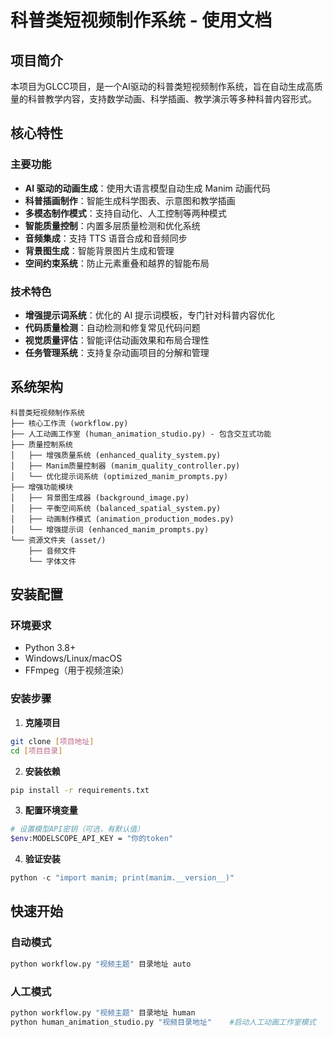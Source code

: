 # 科普类短视频制作系统 - 使用文档

## 项目简介

本项目为GLCC项目，是一个AI驱动的科普类短视频制作系统，旨在自动生成高质量的科普教学内容，支持数学动画、科学插画、教学演示等多种科普内容形式。

## 核心特性

### 主要功能
- **AI 驱动的动画生成**：使用大语言模型自动生成 Manim 动画代码
- **科普插画制作**：智能生成科学图表、示意图和教学插画
- **多模态制作模式**：支持自动化、人工控制等两种模式
- **智能质量控制**：内置多层质量检测和优化系统
- **音频集成**：支持 TTS 语音合成和音频同步
- **背景图生成**：智能背景图片生成和管理
- **空间约束系统**：防止元素重叠和越界的智能布局

### 技术特色
- **增强提示词系统**：优化的 AI 提示词模板，专门针对科普内容优化
- **代码质量检测**：自动检测和修复常见代码问题
- **视觉质量评估**：智能评估动画效果和布局合理性
- **任务管理系统**：支持复杂动画项目的分解和管理

## 系统架构

```
科普类短视频制作系统
├── 核心工作流 (workflow.py)
├── 人工动画工作室 (human_animation_studio.py) - 包含交互式功能
├── 质量控制系统
│   ├── 增强质量系统 (enhanced_quality_system.py)
│   ├── Manim质量控制器 (manim_quality_controller.py)
│   └── 优化提示词系统 (optimized_manim_prompts.py)
├── 增强功能模块
│   ├── 背景图生成器 (background_image.py)
│   ├── 平衡空间系统 (balanced_spatial_system.py)
│   ├── 动画制作模式 (animation_production_modes.py)
│   └── 增强提示词 (enhanced_manim_prompts.py)
└── 资源文件夹 (asset/)
    ├── 音频文件
    └── 字体文件
```

## 安装配置

### 环境要求
- Python 3.8+
- Windows/Linux/macOS
- FFmpeg（用于视频渲染）

### 安装步骤

1. **克隆项目**
```bash
git clone [项目地址]
cd [项目目录]
```

2. **安装依赖**
```bash
pip install -r requirements.txt
```

3. **配置环境变量**
```bash
# 设置模型API密钥（可选，有默认值）
$env:MODELSCOPE_API_KEY = "你的token"
```

4. **验证安装**
```python
python -c "import manim; print(manim.__version__)"
```

## 快速开始

### 自动模式

```python
python workflow.py "视频主题" 目录地址 auto
```

### 人工模式

```python
python workflow.py "视频主题" 目录地址 human
python human_animation_studio.py "视频目录地址"    #启动人工动画工作室模式
```

